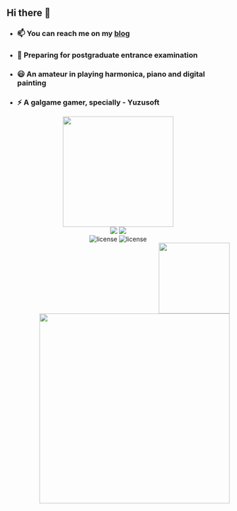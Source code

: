 ## Hi there 👋


- ### 📫 You can reach me on my [blog](https://panzer-jack.cn/)
- ### 🔭 Preparing for postgraduate entrance examination
- ### 😃 An amateur in playing harmonica, piano and digital painting
- ### ⚡ A galgame gamer, specially - Yuzusoft



<div align="center">
	<img src="https://github-readme-stats.vercel.app/api?username=Panzer-Jack&show_icons=true&theme=radical" height = 250>
</div>
	
<div align="center">
	<img src="https://skillicons.dev/icons?i=python,c,cpp,html,css,js,php,md,java,mysql&theme=dark#gh-dark-mode-only&perline=1">
	<img src="https://skillicons.dev/icons?i=raspberrypi,mysql,linux,git,github,ps,selenium,tensorflow,pytorch&theme=dark#gh-dark-mode-only&perline=1">
</div>

<div align="center">
	<img src="https://img.shields.io/badge/C51-SCM-blue" alt="license">
	<img src="https://img.shields.io/badge/RaspberryPi-SCM-blue" alt="license">
</div>

<div align="right">
	<img src= "https://github-readme-stats.vercel.app/api/top-langs/?username=Panzer-Jack&theme=dark&layout=compact" height = 160>
	<img src="https://pic1.imgdb.cn/item/634609e916f2c2beb1a5571b.png" height = 430>
</div>
